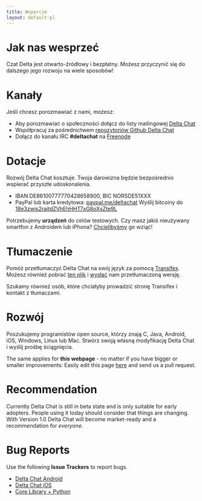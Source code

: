 ```yaml
---
title: Wsparcie
layout: default-pl
---
```




<!-- GENERATED FILE -- DO NOT EDIT -->



# Jak nas wesprzeć

Czat Delta jest otwarto-źródłowy i bezpłatny. Możesz przyczynić się do dalszego jego rozwoju na wiele sposobów!


# Kanały

Jeśli chcesz porozmawiać z nami, możesz:

- Aby porozmawiać o społeczności dołącz do listy mailingowej [Delta Chat](https://lists.codespeak.net/postorius/lists/delta.codespeak.net/)
- Współpracuj za pośrednictwem [repozytoriów Github Delta Chat](https://github.com/deltachat/)
- Dołącz do kanału IRC **#deltachat** na [Freenode](https://webchat.freenode.net?uio=MTE9MjA16a&channels=%23deltachat)


# Dotacje

Rozwój Delta Chat kosztuje. Twoja darowizna będzie bezpośrednio wspierać przyszłe udoskonalenia.

- IBAN DE86100777770428658900, BIC NORSDE51XXX
- PayPal lub karta kredytowa: [paypal.me/deltachat](https://paypal.me/deltachat/20)
Wyślij bitcoiny do [18e3zwis2raitdZVhEhHHT7xG6oXsZte9L](bitcoin:18e3zwis2raitdZVhEhHHT7xG6oXsZte9L)

Potrzebujemy **urządzeń** do celów testowych. Czy masz jakiś nieużywany smartfon z Androidem lub iPhona? [Chcielibyśmy](imprint) go wziąć!

# Tłumaczenie

Pomóż przetłumaczyć Delta Chat na swój język za pomocą 
[Transifex](https://www.transifex.com/delta-chat/delta-chat-android/).
Możesz również pobrać [ten plik](https://raw.githubusercontent.com/deltachat/deltachat-android/master/MessengerProj/src/main/res/values/strings.xml) i [wysłać](imprint) nam przetłumaczoną wersję.

Szukamy również osób, które chciałyby prowadzić stronę Transifex i kontakt z tłumaczami.


# Rozwój

Poszukujemy programistów open source, którzy znają C, Java, Android, iOS, Windows, Linux lub Mac. Stwórz swoją własną modyfikację Delta Chat i wyślij prośbę ściągnięcia.

The same applies for **this webpage** - no matter if you have bigger or smaller improvements: Easily edit this page [here](https://github.com/deltachat/deltachat-pages) and send us a pull request.

# Recommendation

Currently Delta Chat is still in beta state and is only suitable for early adopters. People using it today should consider that things are changing. With Version 1.0 Delta Chat will become market-ready and a recommendation for _everyone_. 


# Bug Reports

Use the following **Issue Trackers** to report bugs.

- [Delta Chat Android](https://github.com/deltachat/deltachat-android/issues)
- [Delta Chat iOS](https://github.com/deltachat/deltachat-ios/issues)
- [Core Library + Python](https://github.com/deltachat/deltachat-core/issues)



